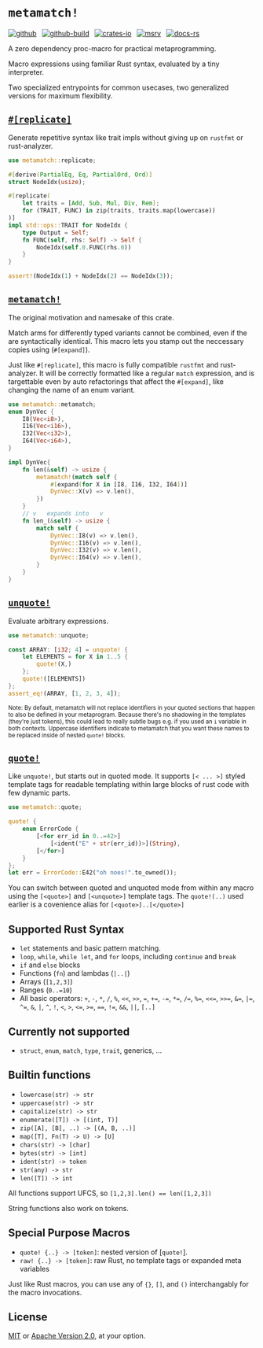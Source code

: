 # `metamatch!`

[![github]](https://github.com/cmrschwarz/metamatch)&ensp;
[![github-build]](https://github.com/cmrschwarz/metamatch/actions/workflows/ci.yml)&ensp;
[![crates-io]](https://crates.io/crates/metamatch)&ensp;
[![msrv]](https://crates.io/crates/metamatch)&ensp;
[![docs-rs]](https://docs.rs/metamatch)&ensp;

[github]: https://img.shields.io/badge/cmrschwarz/metamatch-8da0cb?labelColor=555555&logo=github
[github-build]: https://img.shields.io/github/actions/workflow/status/cmrschwarz/metamatch/ci.yml?branch=main&logo=github
[crates-io]: https://img.shields.io/crates/v/metamatch.svg?logo=rust
[msrv]: https://img.shields.io/crates/msrv/metamatch?logo=rust
[docs-rs]: https://img.shields.io/badge/docs.rs-metamatch-66c2a5?logo=docs.rs

A zero dependency proc-macro for practical metaprogramming.

Macro expressions using familiar Rust syntax, evaluated by a tiny interpreter.

Two specialized entrypoints for common usecases,
two generalized versions for maximum flexibility.

## [`#[replicate]`](https://docs.rs/metamatch/latest/metamatch/attr.replicate.html)
Generate repetitive syntax like trait impls without giving up on
`rustfmt` or rust-analyzer.

```rust
use metamatch::replicate;

#[derive(PartialEq, Eq, PartialOrd, Ord)]
struct NodeIdx(usize);

#[replicate(
    let traits = [Add, Sub, Mul, Div, Rem];
    for (TRAIT, FUNC) in zip(traits, traits.map(lowercase))
)]
impl std::ops::TRAIT for NodeIdx {
    type Output = Self;
    fn FUNC(self, rhs: Self) -> Self {
        NodeIdx(self.0.FUNC(rhs.0))
    }
}

assert!(NodeIdx(1) + NodeIdx(2) == NodeIdx(3));
```

## [`metamatch!`](https://docs.rs/metamatch/latest/metamatch/macro.metamatch.html)
The original motivation and namesake of this crate.

Match arms for differently typed variants cannot be combined, even if the are
syntactically identical. This macro lets you stamp out the neccessary
copies using (`#[expand]`).

Just like `#[replicate]`, this macro is fully compatible `rustfmt`
and rust-analyzer. It will be correctly formatted like a regular
`match` expression, and is targettable even by auto refactorings
that affect the `#[expand]`, like changing the name of an enum variant.

```rust
use metamatch::metamatch;
enum DynVec {
    I8(Vec<i8>),
    I16(Vec<i16>),
    I32(Vec<i32>),
    I64(Vec<i64>),
}

impl DynVec{
    fn len(&self) -> usize {
        metamatch!(match self {
            #[expand(for X in [I8, I16, I32, I64])]
            DynVec::X(v) => v.len(),
        })
    }
    // v   expands into   v
    fn len_(&self) -> usize {
        match self {
            DynVec::I8(v) => v.len(),
            DynVec::I16(v) => v.len(),
            DynVec::I32(v) => v.len(),
            DynVec::I64(v) => v.len(),
        }
    }
}
```

## [`unquote!`](https://docs.rs/metamatch/latest/metamatch/macro.unquote.html)
Evaluate arbitrary expressions.
```rust
use metamatch::unquote;

const ARRAY: [i32; 4] = unquote! {
    let ELEMENTS = for X in 1..5 {
        quote!(X,)
    };
    quote!([ELEMENTS])
};
assert_eq!(ARRAY, [1, 2, 3, 4]);
```

<sub>
Note:  By default, metamatch will not replace identifiers
in your quoted sections that happen to also be defined in your metaprogram.
Because there's no shadowing in the templates (they're just tokens),
this could lead to really subtle bugs e.g. if you used an <code>i</code>
variable in both contexts. Uppercase identifiers indicate to metamatch that you want these names
to be replaced inside of nested <code>quote!</code> blocks.
</sub>

## [`quote!`](https://docs.rs/metamatch/latest/metamatch/macro.quote.html)
Like `unquote!`, but starts out in quoted mode.
It supports `[< ... >]` styled template tags for readable templating
within large blocks of rust code with few dynamic parts.

```rust
use metamatch::quote;

quote! {
    enum ErrorCode {
        [<for err_id in 0..=42>]
            [<ident("E" + str(err_id))>](String),
        [</for>]
    }
};
let err = ErrorCode::E42("oh noes!".to_owned());
```

You can switch between quoted and unquoted mode from within any macro using
the `[<quote>]` and `[<unquote>]` template tags.
The `quote!(..)` used earlier is a covenience alias for `[<quote>]..[</quote>]`

## Supported Rust Syntax
- `let` statements and basic pattern matching.
- `loop`, `while`, `while let`, and `for` loops, including `continue` and
  `break`
- `if` and `else` blocks
- Functions (`fn`)  and lambdas (`|..|`)
- Arrays (`[1,2,3]`)
- Ranges (`0..=10`)
- All basic operators: `+`, `-`, `*`, `/`, `%`, `<<`, `>>`, `=`, `+=`,
  `-=`, `*=`, `/=`, `%=`, `<<=`, `>>=`, `&=`, `|=`, `^=`, `&`, `|`, `^`,
  `!`,  `<`, `>`, `<=`, `>=`, `==`, `!=`, `&&`, `||`, `[..]`

## Currently not supported
- `struct`, `enum`, `match`, `type`, `trait`, generics, ...

## Builtin functions
- `lowercase(str) -> str`
- `uppercase(str) -> str`
- `capitalize(str) -> str`
- `enumerate([T]) -> [(int, T)]`
- `zip([A], [B], ..) -> [(A, B, ..)]`
- `map([T], Fn(T) -> U) -> [U]`
- `chars(str) -> [char]`
- `bytes(str) -> [int]`
- `ident(str) -> token`
- `str(any) -> str`
- `len([T]) -> int`

All functions support UFCS, so `[1,2,3].len() == len([1,2,3])`

String functions also work on tokens.

## Special Purpose Macros
- `quote! {..} -> [token]`: nested version of [`quote!`].
- `raw! {..} -> [token]`: raw Rust, no template tags or expanded meta
  variables

Just like Rust macros, you can use any of `{}`, `[]`, and `()`
interchangably for the macro invocations.

## License
[MIT](https://github.com/cmrschwarz/metamatch/blob/main/LICENSE-MIT)
or [Apache Version 2.0](https://github.com/cmrschwarz/metamatch/blob/main/LICENSE-APACHE),
at your option.
